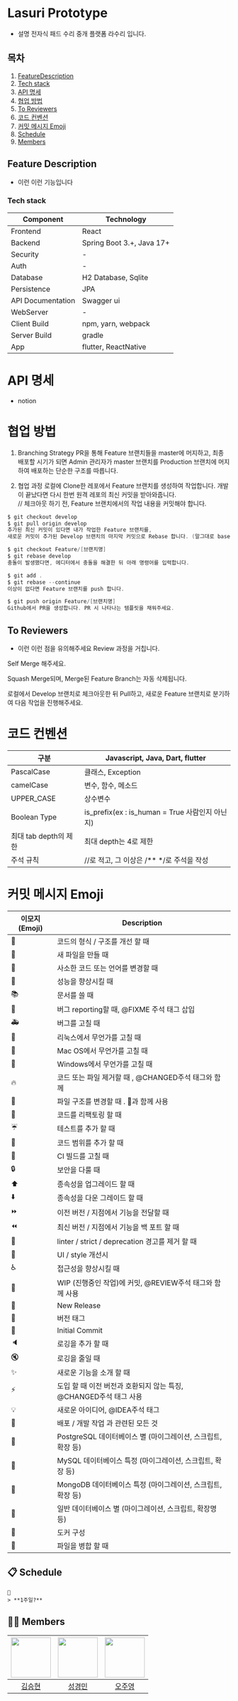 # Lasuri Prototype
- 설명
    전자식 패드 수리 중개 플랫폼 라수리 입니다.

## 목차
1. [FeatureDescription](#feature-description)
2. [Tech stack](#tech-stack)
3. [API 명세](#api-명세)
4. [협업 방법](#협업-방법)
5. [To Reviewers](#to-reviewers)
6. [코드 컨벤션](#코드-컨벤션)
7. [커밋 메시지 Emoji](#커밋-메시지-emoji)
8. [Schedule](#-schedule)
9. [Members](#-members)

## Feature Description

- 이런 이런 기능입니다
### Tech stack
Component         | Technology
---               | ---
Frontend          | React 
Backend           | Spring Boot 3.+, Java 17+
Security          | -
Auth              | -
Database          | H2 Database, Sqlite
Persistence       | JPA 
API Documentation | Swagger ui
WebServer         | -
Client Build      | npm, yarn, webpack
Server Build      | gradle
App               | flutter, ReactNative

# API 명세
- notion

# 협업 방법
1. Branching Strategy
PR을 통해 Feature 브랜치들을 master에 머지하고, 최종 배포할 시기가 되면 Admin 관리자가 master 브랜치를 Production 브랜치에 머지하여 배포하는 단순한 구조를 따릅니다.

2. 협업 과정
로컬에 Clone한 레포에서 Feature 브랜치를 생성하여 작업합니다.
개발이 끝났다면 다시 한번 원격 레포의 최신 커밋을 받아와줍니다.<br>
// 체크아웃 하기 전, Feature 브랜치에서의 작업 내용을 커밋해야 합니다.

```powershell
$ git checkout develop
$ git pull origin develop
추가된 최신 커밋이 있다면 내가 작업한 Feature 브랜치를, 
새로운 커밋이 추가된 Develop 브랜치의 마지막 커밋으로 Rebase 합니다. (말그대로 base를 바꾼다는 뜻입니다)

$ git checkout Feature/[브랜치명]
$ git rebase develop
충돌이 발생했다면, 에디터에서 충돌을 해결한 뒤 아래 명령어를 입력합니다.

$ git add .
$ git rebase --continue
이상이 없다면 Feature 브랜치를 push 합니다.

$ git push origin Feature/[브랜치명]
Github에서 PR을 생성합니다. PR 시 나타나는 템플릿을 채워주세요.
```

## To Reviewers

- 이런 이런 점을 유의해주세요
Review 과정을 거칩니다.

Self Merge 해주세요.

Squash Merge되며, Merge된 Feature Branch는 자동 삭제됩니다.

로컬에서 Develop 브랜치로 체크아웃한 뒤 Pull하고, 새로운 Feature 브랜치로 분기하여 다음 작업을 진행해주세요.


# 코드 컨벤션
구분                | Javascript, Java, Dart, flutter
---                 | ---
PascalCase          | 클래스, Exception
camelCase           | 변수, 함수, 메소드
UPPER_CASE          | 상수변수
Boolean Type        | is_prefix(ex : is_human = True 사람인지 아닌지)
최대 tab depth의 제한  | 최대 depth는 4로 제한
주석 규칙            |  //로 적고, 그 이상은 /** */로 주석을 작성

# 커밋 메시지 Emoji
이모지(Emoji)	 |   Description
---            | ---
🎨             | 코드의 형식 / 구조를 개선 할 때
📰             | 새 파일을 만들 때
📝             | 사소한 코드 또는 언어를 변경할 때
🐎             | 성능을 향상시킬 때
📚             | 문서를 쓸 때
🐛             |	버그 reporting할 때, @FIXME 주석 태그 삽입
🚑             |	버그를 고칠 때
🐧             |	리눅스에서 무언가를 고칠 때
🍎             |	Mac OS에서 무언가를 고칠 때
🏁             |	Windows에서 무언가를 고칠 때
🔥             |	코드 또는 파일 제거할 때 , @CHANGED주석 태그와 함께
🚜             |	파일 구조를 변경할 때 . 🎨과 함께 사용
🔨             |	코드를 리팩토링 할 때
☔️             |	테스트를 추가 할 때
🔬             |	코드 범위를 추가 할 때
💚             |	CI 빌드를 고칠 때
🔒             |	보안을 다룰 때
⬆️             |	종속성을 업그레이드 할 때
⬇️             |	종속성을 다운 그레이드 할 때
⏩             |	이전 버전 / 지점에서 기능을 전달할 때
⏪             |	최신 버전 / 지점에서 기능을 백 포트 할 때
👕             |	linter / strict / deprecation 경고를 제거 할 때
💄             |	UI / style 개선시
♿️             |	접근성을 향상시킬 때
🚧             |	WIP (진행중인 작업)에 커밋, @REVIEW주석 태그와 함께 사용
💎             |	New Release
🔖             |	버전 태그
🎉             |	Initial Commit
🔈             |	로깅을 추가 할 때
🔇             |	로깅을 줄일 때
✨             |	새로운 기능을 소개 할 때
⚡️             |	도입 할 때 이전 버전과 호환되지 않는 특징, @CHANGED주석 태그 사용
💡             |	새로운 아이디어, @IDEA주석 태그
🚀             |	배포 / 개발 작업 과 관련된 모든 것
🐘             |	PostgreSQL 데이터베이스 별 (마이그레이션, 스크립트, 확장 등)
🐬             |	MySQL 데이터베이스 특정 (마이그레이션, 스크립트, 확장 등)
🍃             |	MongoDB 데이터베이스 특정 (마이그레이션, 스크립트, 확장 등)
🏦             |	일반 데이터베이스 별 (마이그레이션, 스크립트, 확장명 등)
🐳             |	도커 구성
🤝             |	파일을 병합 할 때

## 📋 Schedule
```
📌 
> **1주일?**  

```

## 🏃🏻 Members
| [<a href="https://github.com/Kateiscoding"><img src="https://avatars.githubusercontent.com/u/120708446?v=4" width="90"></a>]() | [<a href="https://github.com/seung9526"><img src="https://avatars.githubusercontent.com/u/38849788?v=4" width="90"></a>]() | [<a href="https://github.com/Secludor"><img src="https://avatars.githubusercontent.com/u/129930239?v=4" width="90"></a>]() |
| :----------------------------------------------------------: | :----------------------------------------------------------: | :----------------------------------------------------------: | 
|              [김승현](https://github.com/Kateiscoding)              |             [성경민](https://github.com/seung9526)             |              [오주영](https://github.com/Secludor)              | 
<br/>
